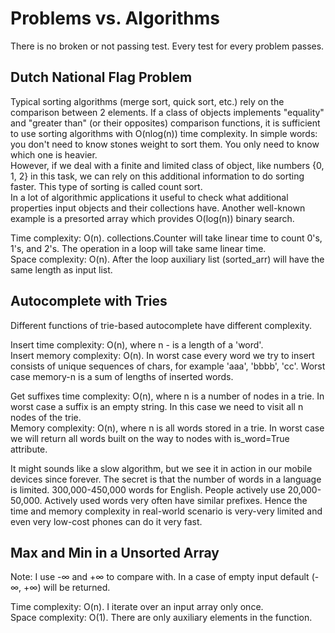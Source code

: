 # Problems vs. Algorithms

There is no broken or not passing test. Every test for every problem passes.

## Dutch National Flag Problem

Typical sorting algorithms (merge sort, quick sort, etc.) rely on the comparison between 2 elements. If a class of
objects implements "equality" and "greater than" (or their opposites) comparison functions, it is sufficient to use 
sorting algorithms with O(nlog(n)) time complexity. In simple words: you don't need to know stones weight to sort them.
You only need to know which one is heavier.  
However, if we deal with a finite and limited class of object, like numbers {0, 1, 2} in this task, we can rely on this
additional information to do sorting faster. This type of sorting is called count sort.   
In a lot of algorithmic applications it useful to check what additional properties input objects and their collections
have. Another well-known example is a presorted array which provides O(log(n)) binary search.

Time complexity: O(n). collections.Counter will take linear time to count 0's, 1's, and 2's. The operation in a loop
will take same linear time.  
Space complexity: O(n). After the loop auxiliary list (sorted_arr) will have the same length as input list. 

## Autocomplete with Tries

Different functions of trie-based autocomplete have different complexity.

Insert time complexity: O(n), where n - is a length of a 'word'.  
Insert memory complexity: O(n). In worst case every word we try to insert consists of unique sequences of chars, for
example 'aaa', 'bbbb', 'cc'. Worst case memory-n is a sum of lengths of inserted words.

Get suffixes time complexity: O(n), where n is a number of nodes in a trie. In worst case a suffix is an empty string.
In this case we need to visit all n nodes of the trie.  
Memory complexity: O(n), where n is all words stored in a trie. In worst case we will return all words built on the way
to nodes with is_word=True attribute.

It might sounds like a slow algorithm, but we see it in action in our mobile devices since forever. The secret is that
the number of words in a language is limited. 300,000-450,000 words for English. People actively use 20,000-50,000.
Actively used words very often have similar prefixes. Hence the time and memory complexity in real-world scenario is
very-very limited and even very low-cost phones can do it very fast.

## Max and Min in a Unsorted Array

Note: I use -∞ and +∞ to compare with. In a case of empty input default (-∞, +∞) will be returned. 

Time complexity: O(n). I iterate over an input array only once.  
Space complexity: O(1). There are only auxiliary elements in the function.